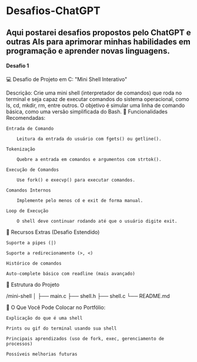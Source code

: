 # Desafios-ChatGPT

## Aqui postarei desafios propostos pelo ChatGPT e outras AIs para aprimorar minhas habilidades em programação e aprender novas linguagens.

#### Desafio 1

💻 Desafio de Projeto em C: "Mini Shell Interativo"

Descrição: Crie uma mini shell (interpretador de comandos) que roda no terminal e seja capaz de executar comandos do sistema operacional, como ls, cd, mkdir, rm, entre outros. O objetivo é simular uma linha de comando básica, como uma versão simplificada do Bash.
🧠 Funcionalidades Recomendadas:

    Entrada de Comando

        Leitura da entrada do usuário com fgets() ou getline().

    Tokenização

        Quebre a entrada em comandos e argumentos com strtok().

    Execução de Comandos

        Use fork() e execvp() para executar comandos.

    Comandos Internos

        Implemente pelo menos cd e exit de forma manual.

    Loop de Execução

        O shell deve continuar rodando até que o usuário digite exit.

🌟 Recursos Extras (Desafio Estendido)

    Suporte a pipes (|)

    Suporte a redirecionamento (>, <)

    Histórico de comandos

    Auto-complete básico com readline (mais avançado)

📁 Estrutura do Projeto

/mini-shell
│
├── main.c
├── shell.h
├── shell.c
└── README.md

📌 O Que Você Pode Colocar no Portfólio:

    Explicação do que é uma shell

    Prints ou gif do terminal usando sua shell

    Principais aprendizados (uso de fork, exec, gerenciamento de processos)

    Possíveis melhorias futuras